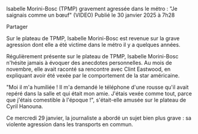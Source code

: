 Isabelle Morini-Bosc (TPMP) gravement agressée dans le métro : "Je saignais comme un bœuf" (VIDEO)
Publié le 30 janvier 2025 à 7h28

Partager

Sur le plateau de TPMP, Isabelle Morini-Bosc est revenue sur la grave agression dont elle a été victime dans le métro il y a quelques années.

Régulièrement présente sur le plateau de TPMP, Isabelle Morini-Bosc n'hésite jamais à évoquer des anecdotes personnelles. Au mois de novembre, elle avait raconté sa rencontre avec Clint Eastwood, en expliquant avoir été vexée par le comportement de la star américaine.

"Moi il m'a humiliée ! Il m'a demandé le téléphone d'une rousse qu'il avait repéré dans la salle et qui était mon amie. J'étais vexée comme tout, parce que j'étais comestible à l'époque !", s'était-elle amusée sur le plateau de Cyril Hanouna.

Ce mercredi 29 janvier, la journaliste a abordé un sujet bien plus grave : sa violente agression dans les transports en commun.
